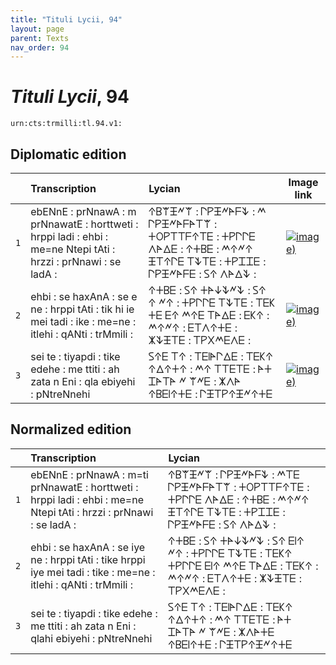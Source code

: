 ```yaml
---
title: "Tituli Lycii, 94"
layout: page
parent: Texts
nav_order: 94
---
```




# *Tituli Lycii*, 94




`urn:cts:trmilli:tl.94.v1:`

## Diplomatic edition

|  | Transcription | Lycian | Image link |
| :---: | :------ | :------ | --- |
| `1` | ebENnE : prNnawA : m prNnawatE : horttweti : hrppi ladi : ehbi : me=ne Ntepi tAti : hrzzi : prNnawi : se ladA : | 𐊁𐊂𐊚𐊑𐊏𐊚 : 𐊓𐊕𐊑𐊏𐊀𐊇𐊙 : 𐊎 𐊓𐊕𐊑𐊏𐊀𐊇𐊀𐊗𐊚 : 𐊛𐊒𐊕𐊗𐊗𐊇𐊁𐊗𐊆 : 𐊛𐊕𐊓𐊓𐊆 𐊍𐊀𐊅𐊆 : 𐊁𐊛𐊂𐊆 : 𐊎𐊁𐊏𐊁 𐊑𐊗𐊁𐊓𐊆 𐊗𐊙𐊗𐊆 : 𐊛𐊕𐊈𐊈𐊆 : 𐊓𐊕𐊑𐊏𐊀𐊇𐊆 : 𐊖𐊁 𐊍𐊀𐊅𐊙 : |[![image)](http://www.homermultitext.org/iipsrv?IIIF=/project/homer/pyramidal/deepzoom/lycian/hc/v1/2007.02.0136.tif/pct:0.0,0.608,100.0,35.26/100,/0/default.jpg)](http://www.homermultitext.org/ict2/?urn=urn:cite2:lycian:hc.v1:2007.02.0136@0.000,0.006079,1.000,0.3526) |
| `2` | ehbi : se haxAnA : se e ne : hrppi tAti : tik hi ie mei tadi : ike : me=ne : itlehi : qANti : trMmili : | 𐊁𐊛𐊂𐊆 : 𐊖𐊁 𐊛𐊀𐊜𐊙𐊏𐊙 : 𐊖𐊁 𐊁 𐊏𐊁 : 𐊛𐊕𐊓𐊓𐊆 𐊗𐊙𐊗𐊆 : 𐊗𐊆𐊋 𐊛𐊆 𐊆𐊁 𐊎𐊁𐊆 𐊗𐊀𐊅𐊆 : 𐊆𐊋𐊁 : 𐊎𐊁𐊏𐊁 : 𐊆𐊗𐊍𐊁𐊛𐊆 : 𐊌𐊙𐊑𐊗𐊆 : 𐊗𐊕𐊐𐊎𐊆𐊍𐊆 : |[![image)](http://www.homermultitext.org/iipsrv?IIIF=/project/homer/pyramidal/deepzoom/lycian/hc/v1/2007.02.0136.tif/pct:0.0,25.23,100.0,35.26/100,/0/default.jpg)](http://www.homermultitext.org/ict2/?urn=urn:cite2:lycian:hc.v1:2007.02.0136@0.000,0.2523,1.000,0.3526) |
| `3` | sei te : tiyapdi : tike edehe : me ttiti : ah zata n Eni : qla ebiyehi : pNtreNnehi | 𐊖𐊁𐊆 𐊗𐊁 : 𐊗𐊆𐊊𐊀𐊓𐊅𐊆 : 𐊗𐊆𐊋𐊁 𐊁𐊅𐊁𐊛𐊁 : 𐊎𐊁 𐊗𐊗𐊆𐊗𐊆 : 𐊀𐊛 𐊈𐊀𐊗𐊀 𐊏 𐊚𐊏𐊆 : 𐊌𐊍𐊀 𐊁𐊂𐊆𐊊𐊁𐊛𐊆 : 𐊓𐊑𐊗𐊕𐊁𐊑𐊏𐊁𐊛𐊆 |[![image)](http://www.homermultitext.org/iipsrv?IIIF=/project/homer/pyramidal/deepzoom/lycian/hc/v1/2007.02.0136.tif/pct:0.0,55.93,100.0,35.26/100,/0/default.jpg)](http://www.homermultitext.org/ict2/?urn=urn:cite2:lycian:hc.v1:2007.02.0136@0.000,0.5593,1.000,0.3526) |

## Normalized edition

|  | Transcription | Lycian |
| :---: | :------ | :------ |
| `1` | ebENnE : prNnawA : m=ti prNnawatE : horttweti : hrppi ladi : ehbi : me=ne Ntepi tAti : hrzzi : prNnawi : se ladA : | 𐊁𐊂𐊚𐊑𐊏𐊚 : 𐊓𐊕𐊑𐊏𐊀𐊇𐊙 : 𐊎𐊗𐊆 𐊓𐊕𐊑𐊏𐊀𐊇𐊀𐊗𐊚 : 𐊛𐊒𐊕𐊗𐊗𐊇𐊁𐊗𐊆 : 𐊛𐊕𐊓𐊓𐊆 𐊍𐊀𐊅𐊆 : 𐊁𐊛𐊂𐊆 : 𐊎𐊁𐊏𐊁 𐊑𐊗𐊁𐊓𐊆 𐊗𐊙𐊗𐊆 : 𐊛𐊕𐊈𐊈𐊆 : 𐊓𐊕𐊑𐊏𐊀𐊇𐊆 : 𐊖𐊁 𐊍𐊀𐊅𐊙 : |
| `2` | ehbi : se haxAnA : se iye ne : hrppi tAti : tike hrppi iye mei tadi : tike : me=ne : itlehi : qANti : trMmili : | 𐊁𐊛𐊂𐊆 : 𐊖𐊁 𐊛𐊀𐊜𐊙𐊏𐊙 : 𐊖𐊁 𐊆𐊊𐊁 𐊏𐊁 : 𐊛𐊕𐊓𐊓𐊆 𐊗𐊙𐊗𐊆 : 𐊗𐊆𐊋𐊁 𐊛𐊕𐊓𐊓𐊆 𐊆𐊊𐊁 𐊎𐊁𐊆 𐊗𐊀𐊅𐊆 : 𐊗𐊆𐊋𐊁 : 𐊎𐊁𐊏𐊁 : 𐊆𐊗𐊍𐊁𐊛𐊆 : 𐊌𐊙𐊑𐊗𐊆 : 𐊗𐊕𐊐𐊎𐊆𐊍𐊆 : |
| `3` | sei te : tiyapdi : tike edehe : me ttiti : ah zata n Eni : qlahi ebiyehi : pNtreNnehi | 𐊖𐊁𐊆 𐊗𐊁 : 𐊗𐊆𐊊𐊀𐊓𐊅𐊆 : 𐊗𐊆𐊋𐊁 𐊁𐊅𐊁𐊛𐊁 : 𐊎𐊁 𐊗𐊗𐊆𐊗𐊆 : 𐊀𐊛 𐊈𐊀𐊗𐊀 𐊏 𐊚𐊏𐊆 : 𐊌𐊍𐊀𐊛𐊆 𐊁𐊂𐊆𐊊𐊁𐊛𐊆 : 𐊓𐊑𐊗𐊕𐊁𐊑𐊏𐊁𐊛𐊆 |